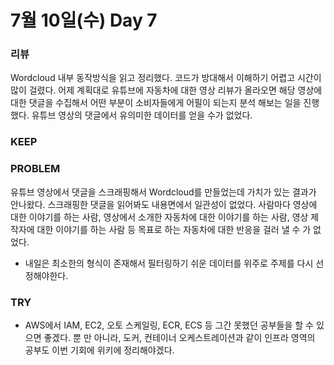 # 7월 10일(수) Day 7

### 리뷰

Wordcloud 내부 동작방식을 읽고 정리했다. 코드가 방대해서 이해하기 어렵고 시간이 많이 걸렸다.
어제 계획대로 유튜브에 자동차에 대한 영상 리뷰가 올라오면 해당 영상에 대한 댓글을 수집해서 어떤 부분이
소비자들에게 어필이 되는지 분석 해보는 일을 진행했다. 유튜브 영상의 댓글에서 유의미한 데이터를 얻을 수가 없었다.

### KEEP

### PROBLEM

유튜브 영상에서 댓글을 스크래핑해서 Wordcloud를 만들었는데 가치가 있는 결과가 안나왔다. 스크래핑한 댓글을 읽어봐도 내용면에서 일관성이 없었다. 사람마다
영상에 대한 이야기를 하는 사람, 영상에서 소개한 자동차에 대한 이야기를 하는 사람, 영상 제작자에 대한 이야기를 하는 사람 등 목표로 하는 자동차에 대한 반응을
걸러 낼 수 가 없었다.

- 내일은 최소한의 형식이 존재해서 필터링하기 쉬운 데이터를 위주로 주제를 다시 선정해야한다.

### TRY

- AWS에서 IAM, EC2, 오토 스케일링, ECR, ECS 등 그간 못했던 공부들을 할 수 있으면 좋겠다.
  뿐 만 아니라, 도커, 컨테이너 오케스트레이션과 같이 인프라 영역의 공부도 이번 기회에 위키에 정리해야겠다. 